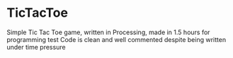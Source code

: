 # TicTacToe
Simple Tic Tac Toe game, written in Processing, made in 1.5 hours for programming test
Code is clean and well commented despite being written under time pressure
